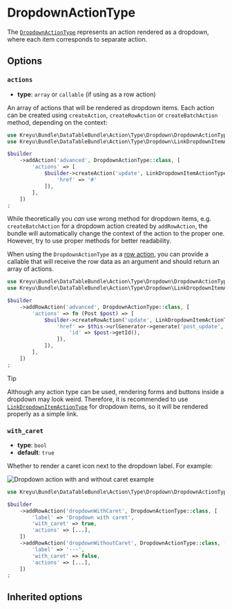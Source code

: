<script setup>
    import ActionTypeOptions from "./options/action.md";
</script>

# DropdownActionType

The [`DropdownActionType`](https://github.com/Kreyu/data-table-bundle/blob/main/src/Action/Type/Dropdown/DropdownActionType.php) represents an action rendered as a dropdown, where each item corresponds to separate action.

## Options

### `actions`

- **type**: `array` or `callable` (if using as a row action)

An array of actions that will be rendered as dropdown items.
Each action can be created using `createAction`, `createRowAction` or `createBatchAction` method, depending on the context:

```php
use Kreyu\Bundle\DataTableBundle\Action\Type\Dropdown\DropdownActionType;
use Kreyu\Bundle\DataTableBundle\Action\Type\Dropdown\LinkDropdownItemActionType;

$builder
    ->addAction('advanced', DropdownActionType::class, [
        'actions' => [
            $builder->createAction('update', LinkDropdownItemActionType::class, [
                'href' => '#'            
            ]),
        ],
    ])
;
```

While theoretically you _can_ use wrong method for dropdown items, e.g. `createBatchAction` for a dropdown action created by `addRowAction`,
the bundle will automatically change the context of the action to the proper one. However, try to use proper methods for better readability.

When using the `DropdownActionType` as a [row action](../../../docs/components/actions.md), you can provide a callable
that will receive the row data as an argument and should return an array of actions.

```php
use Kreyu\Bundle\DataTableBundle\Action\Type\Dropdown\DropdownActionType;
use Kreyu\Bundle\DataTableBundle\Action\Type\Dropdown\LinkDropdownItemActionType;

$builder
    ->addRowAction('advanced', DropdownActionType::class, [
        'actions' => fn (Post $post) => [
            $builder->createRowAction('update', LinkDropdownItemActionType::class, [
                'href' => $this->urlGenerator->generate('post_update', [
                    'id' => $post->getId(),
                ]),
            ]),
        ],
    ])
;
```

> [!TIP]
> Although any action type can be used, rendering forms and buttons inside a dropdown may look weird.
> Therefore, it is recommended to use [`LinkDropdownItemActionType`](link-dropdown-item.md) for dropdown items,
> so it will be rendered properly as a simple link.

### `with_caret`

- **type**: `bool`
- **default**: `true`

Whether to render a caret icon next to the dropdown label. For example:

![Dropdown action with and without caret example](/dropdown_action_type_with_caret_example.png)

```php
use Kreyu\Bundle\DataTableBundle\Action\Type\Dropdown\DropdownActionType;

$builder 
    ->addRowAction('dropdownWithCaret', DropdownActionType::class, [
        'label' => 'Dropdown with caret',
        'with_caret' => true,
        'actions' => [...],
    ])
    ->addRowAction('dropdownWithoutCaret', DropdownActionType::class, [
        'label' => '···',
        'with_caret' => false,
        'actions' => [...],
    ])
;
```

## Inherited options

<ActionTypeOptions/>
